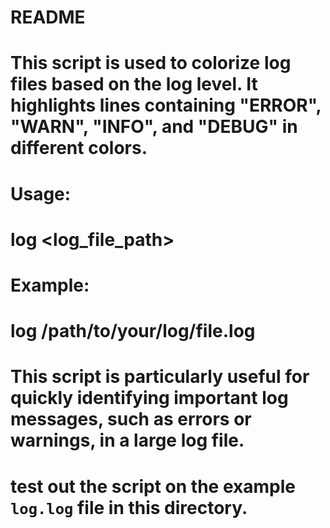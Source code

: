 # README
# This script is used to colorize log files based on the log level. It highlights lines containing "ERROR", "WARN", "INFO", and "DEBUG" in different colors.
# 
# Usage:
#   log <log_file_path>
# 
# Example:
#   log /path/to/your/log/file.log
# 
# This script is particularly useful for quickly identifying important log messages, such as errors or warnings, in a large log file.

# test out the script on the example `log.log` file in this directory.

